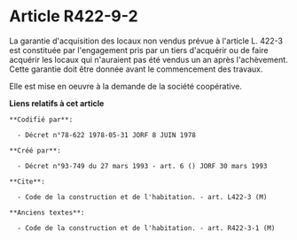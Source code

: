 # Article R422-9-2

La garantie d'acquisition des locaux non vendus prévue à l'article L. 422-3 est constituée par l'engagement pris par un tiers
d'acquérir ou de faire acquérir les locaux qui n'auraient pas été vendus un an après l'achèvement. Cette garantie doit être
donnée avant le commencement des travaux.

Elle est mise en oeuvre à la demande de la société coopérative.

**Liens relatifs à cet article**

	**Codifié par**:

	  - Décret n°78-622 1978-05-31 JORF 8 JUIN 1978

	**Créé par**:

	  - Décret n°93-749 du 27 mars 1993 - art. 6 () JORF 30 mars 1993

	**Cite**:

	  - Code de la construction et de l'habitation. - art. L422-3 (M)

	**Anciens textes**:

	  - Code de la construction et de l'habitation. - art. R422-3-1 (M)
